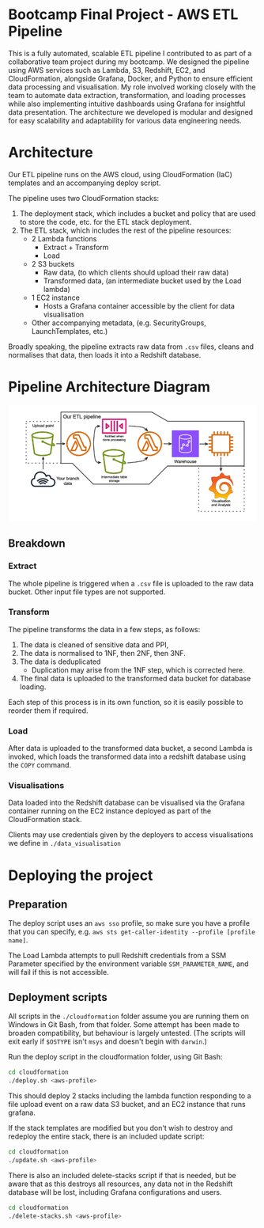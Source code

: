 # Bootcamp Final Project - AWS ETL Pipeline
This is a fully automated, scalable ETL pipeline I contributed to as part of a collaborative team project during my bootcamp. We designed the pipeline using AWS services such as Lambda, S3, Redshift, EC2, and CloudFormation, alongside Grafana, Docker, and Python to ensure efficient data processing and visualisation. My role involved working closely with the team to automate data extraction, transformation, and loading processes while also implementing intuitive dashboards using Grafana for insightful data presentation. The architecture we developed is modular and designed for easy scalability and adaptability for various data engineering needs.

# Architecture

Our ETL pipeline runs on the AWS cloud, using CloudFormation (IaC) templates and an
accompanying deploy script.

The pipeline uses two CloudFormation stacks:
1. The deployment stack, which includes a bucket and policy that are used to
store the code, etc. for the ETL stack deployment.
1. The ETL stack, which includes the rest of the pipeline resources:
   - 2 Lambda functions
      - Extract + Transform
      - Load
   - 2 S3 buckets
      - Raw data, (to which clients should upload their raw data)
      - Transformed data, (an intermediate bucket used by the Load lambda)
   - 1 EC2 instance
      - Hosts a Grafana container accessible by the client for data visualisation
   - Other accompanying metadata, (e.g. SecurityGroups, LaunchTemplates, etc.)

Broadly speaking, the pipeline extracts raw data from `.csv` files, cleans and
normalises that data, then loads it into a Redshift database.

# Pipeline Architecture Diagram

![plot](./pipeline-architecture.jpg)

## Breakdown
### Extract
The whole pipeline is triggered when a `.csv` file is uploaded to the raw data
bucket. Other input file types are not supported.

### Transform
The pipeline transforms the data in a few steps, as follows:
1. The data is cleaned of sensitive data and PPI,
1. The data is normalised to 1NF, then 2NF, then 3NF.
1. The data is deduplicated
   - Duplication may arise from the 1NF step, which is corrected here.
1. The final data is uploaded to the transformed data bucket for database
loading.

Each step of this process is in its own function, so it is easily possible to
reorder them if required.

### Load
After data is uploaded to the transformed data bucket, a second Lambda is
invoked, which loads the transformed data into a redshift database using the
`COPY` command.

### Visualisations
Data loaded into the Redshift database can be visualised via the Grafana
container running on the EC2 instance deployed as part of the CloudFormation
stack.

Clients may use credentials given by the deployers to access visualisations
we define in `./data_visualisation`

# Deploying the project

## Preparation

The deploy script uses an `aws sso` profile, so make sure you have a profile
that you can specify,
e.g. `aws sts get-caller-identity --profile [profile name]`.

The Load Lambda attempts to pull Redshift credentials from a SSM Parameter
specified by the environment variable `SSM_PARAMETER_NAME`, and will fail
if this is not accessible.
<!--TODO: this might want to be refactored so a potential client wouldn't need
to edit the templates directly.-->

## Deployment scripts

All scripts in the `./cloudformation` folder assume you are running them on
Windows in Git Bash, from that folder. Some attempt has been made to broaden
compatibility, but behaviour is largely untested. (The scripts will exit early
if `$OSTYPE` isn't `msys` and doesn't begin with `darwin`.)

Run the deploy script in the cloudformation folder, using Git Bash:

```bash
cd cloudformation
./deploy.sh <aws-profile>
```

This should deploy 2 stacks including the lambda function responding to a file
upload event on a raw data S3 bucket, and an EC2 instance that runs grafana.

If the stack templates are modified but you don't wish to destroy and redeploy
the entire stack, there is an included update script:

```bash
cd cloudformation
./update.sh <aws-profile>
```

There is also an included delete-stacks script if that is needed, but be aware
that as this destroys all resources, any data not in the Redshift database will
be lost, including Grafana configurations and users.

```bash
cd cloudformation
./delete-stacks.sh <aws-profile>
```
